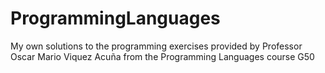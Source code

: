 # ProgrammingLanguages
My own solutions to the programming exercises provided by Professor Oscar Mario Viquez Acuña from the Programming Languages course G50
